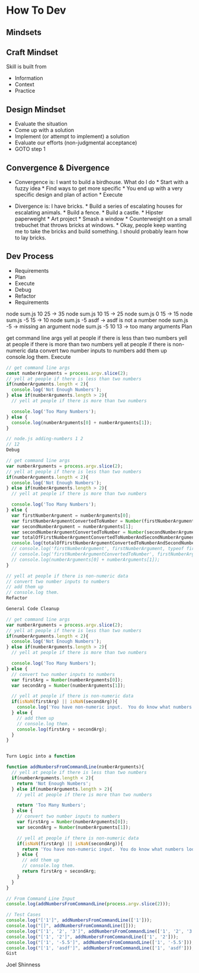 # How To Dev

## Mindsets

## Craft Mindset

Skill is built from
- Information
- Context
- Practice

## Design Mindset

- Evaluate the situation
- Come up with a solution
- Implement (or attempt to implement) a solution
- Evaluate our efforts (non-judgmental acceptance)
- GOTO step 1

## Convergence & Divergence

- Convergence is: I want to build a birdhouse. What do I do * Start with a fuzzy idea * Find ways to get more specific * You end up with a very specific design and plan of action * Execute

- Divergence is: I have bricks. * Build a series of escalating houses for escalating animals. * Build a fence. * Build a castle. * Hipster paperweight * Art project * Smash a window * Counterweight on a small trebuchet that throws bricks at windows. * Okay, people keep wanting me to take the bricks and build something. I should probably learn how to lay bricks.

## Dev Process

- Requirements
- Plan
- Execute
- Debug
- Refactor
- Requirements

node sum.js 10 25 -> 35
node sum.js 10 15 -> 25
node sum.js 0 15 -> 15
node sum.js -5 15 -> 10
node sum.js -5 asdf -> asdf is not a number
node sum.js -5 -> missing an argument
node sum.js -5 10 13 -> too many arguments
Plan

get command line args
yell at people if there is less than two numbers
yell at people if there is more than two numbers
yell at people if there is non-numeric data
convert two number inputs to numbers
add them up
console.log them.
Execute

```javascript
// get command line args
const numberArguments = process.argv.slice(2);
// yell at people if there is less than two numbers
if(numberArguments.length < 2){
  console.log('Not Enough Numbers');
} else if(numberArguments.length > 2){
  // yell at people if there is more than two numbers

  console.log('Too Many Numbers');
} else {
  console.log(numberArguments[0] + numberArguments[1]);
}

// node.js adding-numbers 1 2
// 12
Debug

// get command line args
var numberArguments = process.argv.slice(2);
// yell at people if there is less than two numbers
if(numberArguments.length < 2){
  console.log('Not Enough Numbers');
} else if(numberArguments.length > 2){
  // yell at people if there is more than two numbers

  console.log('Too Many Numbers');
} else {
  var firstNumberArgument = numberArguments[0];
  var firstNumberArgumentConvertedToNumber = Number(firstNumberArgument);
  var secondNumberArgument = numberArguments[1];
  var secondNumberArgumentConvertedToNumber = Number(secondNumberArgument);
  var totalOfFirstNumberArgumentConvertedToNumberAndSecondNumberArgumentConvertedToNumber = firstNumberArgumentConvertedToNumber + secondNumberArgumentConvertedToNumber;
  console.log(totalOfFirstNumberArgumentConvertedToNumberAndSecondNumberArgumentConvertedToNumber);
  // console.log('firstNumberArgument', firstNumberArgument, typeof firstNumberArgument);
  // console.log('firstNumberArgumentConvertedToNumber', firstNumberArgumentConvertedToNumber, typeof firstNumberArgumentConvertedToNumber);
  // console.log(numberArguments[0] + numberArguments[1]);
}

// yell at people if there is non-numeric data
// convert two number inputs to numbers
// add them up
// console.log them.
Refactor

General Code Cleanup

// get command line args
var numberArguments = process.argv.slice(2);
// yell at people if there is less than two numbers
if(numberArguments.length < 2){
  console.log('Not Enough Numbers');
} else if(numberArguments.length > 2){
  // yell at people if there is more than two numbers

  console.log('Too Many Numbers');
} else {
  // convert two number inputs to numbers
  var firstArg = Number(numberArguments[0]);
  var secondArg = Number(numberArguments[1]);

  // yell at people if there is non-numeric data
  if(isNaN(firstArg) || isNaN(secondArg)){
    console.log('You have non-numeric input.  You do know what numbers look like, right?  They did cover that at whatever educational institute you attended, yeah?');
  } else {
    // add them up
    // console.log them.
    console.log(firstArg + secondArg);
  }
}


Turn Logic into a function

function addNumbersFromCommandLine(numberArguments){
  // yell at people if there is less than two numbers
  if(numberArguments.length < 2){
    return 'Not Enough Numbers';
  } else if(numberArguments.length > 2){
    // yell at people if there is more than two numbers

    return 'Too Many Numbers';
  } else {
    // convert two number inputs to numbers
    var firstArg = Number(numberArguments[0]);
    var secondArg = Number(numberArguments[1]);

    // yell at people if there is non-numeric data
    if(isNaN(firstArg) || isNaN(secondArg)){
      return 'You have non-numeric input.  You do know what numbers look like, right?  They did cover that at whatever educational institute you attended, yeah?';
    } else {
      // add them up
      // console.log them.
      return firstArg + secondArg;
    }
  }
}

// From Command Line Input
console.log(addNumbersFromCommandLine(process.argv.slice(2)));

// Test Cases
console.log("['1']", addNumbersFromCommandLine(['1']));
console.log("[]", addNumbersFromCommandLine([]));
console.log("['1', '2', '3']", addNumbersFromCommandLine(['1', '2', '3']));
console.log("['1', '2']", addNumbersFromCommandLine(['1', '2']));
console.log("['1', '-5.5']", addNumbersFromCommandLine(['1', '-5.5']));
console.log("['1', 'asdf']", addNumbersFromCommandLine(['1', 'asdf']));
Gist
```
Joel Shinness

